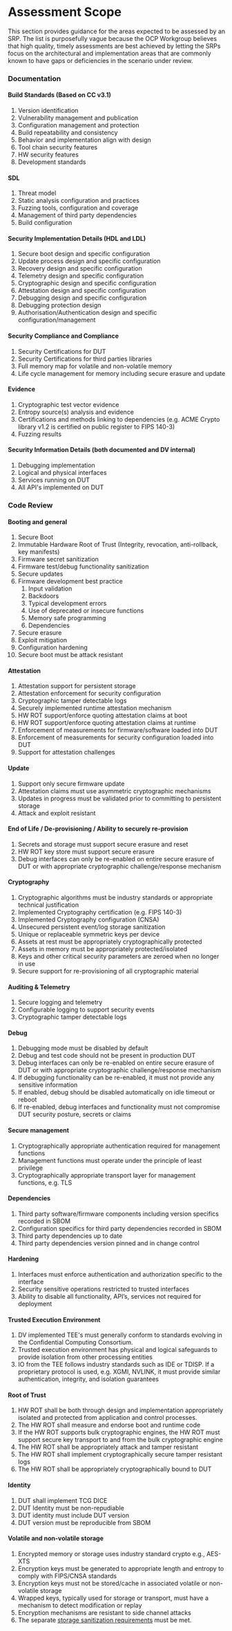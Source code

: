 # Assessment Scope

This section provides guidance for the areas expected to be assessed by an SRP. The list is purposefully vague because
the OCP Workgroup believes that high quality, timely assessments are best achieved by letting the SRPs focus on the
architectural and implementation areas that are commonly known to have gaps or deficiencies in the scenario under
review.

### Documentation

#### Build Standards (Based on CC v3.1)

1. Version identification
2. Vulnerability management and publication
3. Configuration management and protection
4. Build repeatability and consistency
5. Behavior and implementation align with design
6. Tool chain security features
7. HW security features
8. Development standards

#### SDL

1. Threat model
2. Static analysis configuration and practices
3. Fuzzing tools, configuration and coverage
4. Management of third party dependencies
5. Build configuration

#### Security Implementation Details (HDL and LDL)

1. Secure boot design and specific configuration
2. Update process design and specific configuration
3. Recovery design and specific configuration
4. Telemetry design and specific configuration
5. Cryptographic design and specific configuration
6. Attestation design and specific configuration
7. Debugging design and specific configuration
8. Debugging protection design
9. Authorisation/Authentication design and specific configuration/management

#### Security Compliance and Compliance

1. Security Certifications for DUT
2. Security Certifications for third parties libraries
3. Full memory map for volatile and non-volatile memory
4. Life cycle management for memory including secure erasure and update

#### Evidence

1. Cryptographic test vector evidence
2. Entropy source(s) analysis and evidence
3. Certifications and methods linking to dependencies (e.g. ACME Crypto library v1.2 is certified on public register to
   FIPS 140-3)
4. Fuzzing results

#### Security Information Details (both documented and DV internal)

1. Debugging implementation
2. Logical and physical interfaces
3. Services running on DUT
4. All API's implemented on DUT

###     

### Code Review

#### Booting and general

1. Secure Boot
2. Immutable Hardware Root of Trust (Integrity, revocation, anti-rollback, key manifests)
3. Firmware secret sanitization
4. Firmware test/debug functionality sanitization
5. Secure updates
6. Firmware development best practice
    1. Input validation
    2. Backdoors
    3. Typical development errors
    4. Use of deprecated or insecure functions
    5. Memory safe programming
    6. Dependencies
7. Secure erasure
8. Exploit mitigation
9. Configuration hardening
10. Secure boot must be attack resistant

#### Attestation

1. Attestation support for persistent storage
2. Attestation enforcement for security configuration
3. Cryptographic tamper detectable logs
4. Securely implemented runtime attestation mechanism
5. HW ROT support/enforce quoting attestation claims at boot
6. HW ROT support/enforce quoting attestation claims at runtime
7. Enforcement of measurements for firmware/software loaded into DUT
8. Enforcement of measurements for security configuration loaded into DUT
9. Support for attestation challenges

#### Update

1. Support only secure firmware update
2. Attestation claims must use asymmetric cryptographic mechanisms
3. Updates in progress must be validated prior to committing to persistent storage
4. Attack and exploit resistant

#### End of Life / De-provisioning / Ability to securely re-provision

1. Secrets and storage must support secure erasure and reset
2. HW ROT key store must support secure erasure
3. Debug interfaces can only be re-enabled on entire secure erasure of DUT or with appropriate cryptographic
   challenge/response mechanism

#### Cryptography

1. Cryptographic algorithms must be industry standards or appropriate technical justification
2. Implemented Cryptography certification (e.g. FIPS 140-3)
3. Implemented Cryptography configuration (CNSA)
4. Unsecured persistent event/log storage sanitization
5. Unique or replaceable symmetric keys per device
6. Assets at rest must be appropriately cryptographically protected
7. Assets in memory must be appropriately protected/isolated
8. Keys and other critical security parameters are zeroed when no longer in use
9. Secure support for re-provisioning of all cryptographic material

#### Auditing & Telemetry

1. Secure logging and telemetry
2. Configurable logging to support security events
3. Cryptographic tamper detectable logs

#### Debug

1. Debugging mode must be disabled by default
2. Debug and test code should not be present in production DUT
3. Debug interfaces can only be re-enabled on entire secure erasure of DUT or with appropriate cryptographic
   challenge/response mechanism
4. If debugging functionality can be re-enabled, it must not provide any sensitive information
5. If enabled, debug should be disabled automatically on idle timeout or reboot
6. If re-enabled, debug interfaces and functionality must not compromise DUT security posture, secrets or claims

#### Secure management

1. Cryptographically appropriate authentication required for management functions
2. Management functions must operate under the principle of least privilege
3. Cryptographically appropriate transport layer for management functions, e.g. TLS

#### Dependencies

1. Third party software/firmware components including version specifics recorded in SBOM
2. Configuration specifics for third party dependencies recorded in SBOM
3. Third party dependencies up to date
4. Third party dependencies version pinned and in change control

#### Hardening

1. Interfaces must enforce authentication and authorization specific to the interface
2. Security sensitive operations restricted to trusted interfaces
3. Ability to disable all functionality, API’s, services not required for deployment

#### Trusted Execution Environment

1. DV implemented TEE's must generally conform to standards evolving in the Confidential Computing Consortium.
2. Trusted execution environment has physical and logical safeguards to provide isolation from other processing entities
3. IO from the TEE follows industry standards such as IDE or TDISP. If a proprietary protocol is used, e.g. XGMI,
   NVLINK, it must provide similar authentication, integrity, and isolation guarantees

#### Root of Trust

1. HW ROT shall be both through design and implementation appropriately isolated and protected from application and
   control processes.
2. The HW ROT shall measure and endorse boot and runtime code
3. If the HW ROT supports bulk cryptographic engines, the HW ROT must support secure key transport to and from the bulk
   cryptographic engine
4. The HW ROT shall be appropriately attack and tamper resistant
5. The HW ROT shall implement cryptographically secure tamper resistant logs
6. The HW ROT shall be appropriately cryptographically bound to DUT

#### Identity

1. DUT shall implement TCG DICE
2. DUT Identity must be non-repudiable
3. DUT identity must include DUT version
4. DUT version must be reproducible from SBOM

#### Volatile and non-volatile storage

1. Encrypted memory or storage uses industry standard crypto e.g., AES-XTS
2. Encryption keys must be generated to appropriate length and entropy to comply with FIPS/CNSA standards
3. Encryption keys must not be stored/cache in associated volatile or non-volatile storage
4. Wrapped keys, typically used for storage or transport, must have a mechanism to detect modification or replay
5. Encryption mechanisms are resistant to side channel attacks
6. The separate [storage sanitization requirements](storage_sanitization.md) must be met.
 
